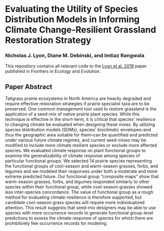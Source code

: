# Evaluating the Utility of Species Distribution Models in Informing Climate Change-Resilient Grassland Restoration Strategy

### Nicholas J. Lyon, Diane M. Debinski, and Imtiaz Rangwala

This repository contains all relevant code to the [Lyon et al. 2019](https://www.frontiersin.org/articles/10.3389/fevo.2019.00033/full) paper published in Frontiers in Ecology and Evolution.

## Paper Abstract

Tallgrass prairie ecosystems in North America are heavily degraded and require effective restoration strategies if prairie specialist taxa are to be preserved. One common management tool used to restore grassland is the application of a seed-mix of native prairie plant species. While this technique is effective in the short-term, it is critical that species' resilience to changing climate be evaluated when designing these mixes. By utilizing species distribution models (SDMs), species' bioclimatic envelopes–and thus the geographic area suitable for them–can be quantified and predicted under various future climate regimes, and current seed-mixes may be modified to include more climate resilient species or exclude more affected species. We evaluated climate response on plant functional groups to examine the generalizability of climate response among species of particular functional groups. We selected 14 prairie species representing the functional groups of cool-season and warm-season grasses, forbs, and legumes and we modeled their responses under both a moderate and more extreme predicted future. Our functional group “composite maps” show that warm-season grasses, forbs, and legumes responded similarly to other species within their functional group, while cool-season grasses showed less inter-species concordance. The value of functional group as a rough method for evaluating climate-resilience is therefore supported, but candidate cool-season grass species will require more individualized attention. This result suggests that seed-mix designers may be able to use species with more occurrence records to generate functional group-level predictions to assess the climate response of species for which there are prohibitively few occurrence records for modeling.
